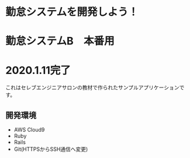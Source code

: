 # 勤怠システムを開発しよう！
# 勤怠システムB　本番用
# 2020.1.11完了


これはセレブエンジニアサロンの教材で作られたサンプルアプリケーションです。

## 開発環境

* AWS Cloud9
* Ruby
* Rails
* Git(HTTPSからSSH通信へ変更)